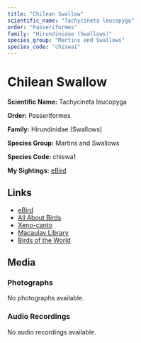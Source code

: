 ```yaml
---
title: "Chilean Swallow"
scientific_name: "Tachycineta leucopyga"
order: "Passeriformes"
family: "Hirundinidae (Swallows)"
species_group: "Martins and Swallows"
species_code: "chiswa1"
---
```


# Chilean Swallow

**Scientific Name:** Tachycineta leucopyga

**Order:** Passeriformes

**Family:** Hirundinidae (Swallows)

**Species Group:** Martins and Swallows

**Species Code:** chiswa1

**My Sightings:** [eBird](https://ebird.org/lifelist?r=world&time=life&spp=chiswa1)

## Links
* [eBird](https://ebird.org/species/chiswa1) 
* [All About Birds](https://www.allaboutbirds.org/guide/chiswa1) 
* [Xeno-canto](https://www.xeno-canto.org/species/tachycineta-leucopyga) 
* [Macaulay Library](https://search.macaulaylibrary.org/catalog?taxonCode=chiswa1&sort=rating_rank_desc)
* [Birds of the World](https://birdsoftheworld.org/bow/species/chiswa1)

## Media
### Photographs
No photographs available.

### Audio Recordings
No audio recordings available.
